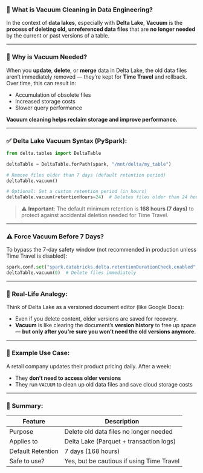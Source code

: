 ### 🧹 What is **Vacuum Cleaning** in Data Engineering?

In the context of **data lakes**, especially with **Delta Lake**, **Vacuum** is the **process of deleting old, unreferenced data files** that are **no longer needed** by the current or past versions of a table.

---

### 🔧 **Why is Vacuum Needed?**

When you **update**, **delete**, or **merge** data in Delta Lake, the old data files aren’t immediately removed — they’re kept for **Time Travel** and rollback. Over time, this can result in:

* Accumulation of obsolete files
* Increased storage costs
* Slower query performance

**Vacuum cleaning helps reclaim storage and improve performance.**

---

### ✅ **Delta Lake Vacuum Syntax (PySpark):**

```python
from delta.tables import DeltaTable

deltaTable = DeltaTable.forPath(spark, "/mnt/delta/my_table")

# Remove files older than 7 days (default retention period)
deltaTable.vacuum()
```

```python
# Optional: Set a custom retention period (in hours)
deltaTable.vacuum(retentionHours=24)  # Deletes files older than 24 hours
```

> ⚠️ **Important**: The default minimum retention is **168 hours (7 days)** to protect against accidental deletion needed for Time Travel.

---

### ⚠️ **Force Vacuum Before 7 Days?**

To bypass the 7-day safety window (not recommended in production unless Time Travel is disabled):

```python
spark.conf.set("spark.databricks.delta.retentionDurationCheck.enabled", "false")
deltaTable.vacuum(0)  # Delete files immediately
```

---

### 🧠 Real-Life Analogy:

Think of Delta Lake as a versioned document editor (like Google Docs):

* Even if you delete content, older versions are saved for recovery.
* **Vacuum** is like clearing the document’s **version history** to free up space — **but only after you're sure you won’t need the old versions anymore.**

---

### 🧪 Example Use Case:

A retail company updates their product pricing daily. After a week:

* They **don’t need to access older versions**
* They run `VACUUM` to clean up old data files and save cloud storage costs

---

### 📌 Summary:

| Feature           | Description                               |
| ----------------- | ----------------------------------------- |
| Purpose           | Delete old data files no longer needed    |
| Applies to        | Delta Lake (Parquet + transaction logs)   |
| Default Retention | 7 days (168 hours)                        |
| Safe to use?      | Yes, but be cautious if using Time Travel |
